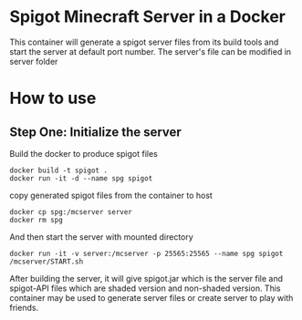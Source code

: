 # Spigot Minecraft Server in a Docker

This container will generate a spigot server files from its build tools and start the server at default port number. The server's file can be modified in server folder

# How to use

## Step One: Initialize the server

Build the docker to produce spigot files
```
docker build -t spigot .
docker run -it -d --name spg spigot
```
copy generated spigot files from the container to host
```
docker cp spg:/mcserver server
docker rm spg
```
And then start the server with mounted directory
```
docker run -it -v server:/mcserver -p 25565:25565 --name spg spigot /mcserver/START.sh
```

After building the server, it will give spigot.jar which is the server file and spigot-API files which are shaded version and non-shaded version. This container may be used to generate server files or create server to play with friends.
